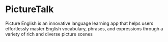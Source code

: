 # PictureTalk
Picture English is an innovative language learning app that helps users effortlessly master English vocabulary, phrases, and expressions through a variety of rich and diverse picture scenes
